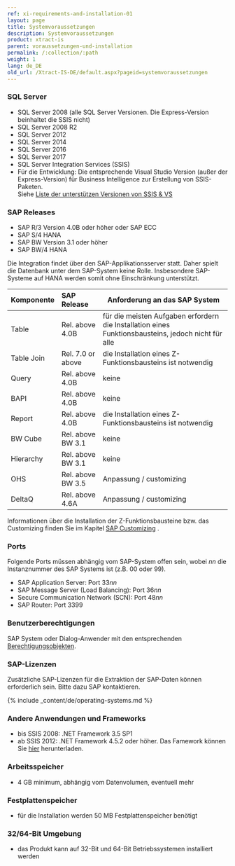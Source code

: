 ```yaml
---
ref: xi-requirements-and-installation-01
layout: page
title: Systemvoraussetzungen
description: Systemvoraussetzungen
product: xtract-is
parent: voraussetzungen-und-installation
permalink: /:collection/:path
weight: 1
lang: de_DE
old_url: /Xtract-IS-DE/default.aspx?pageid=systemvoraussetzungen
---
```


### SQL Server
 	
- SQL Server 2008 (alle SQL Server Versionen. Die Express-Version beinhaltet die SSIS nicht)
- SQL Server 2008 R2
- SQL Server 2012
- SQL Server 2014
- SQL Server 2016
- SQL Server 2017
- SQL Server Integration Services (SSIS)
- Für die Entwicklung: Die entsprechende Visual Studio Version (außer der Express-Version) für Business Intelligence zur Erstellung von SSIS-Paketen. <br> Siehe   [Liste der unterstützen Versionen von SSIS & VS](https://kb.theobald-software.com/xtract-is/list-of-the-ssisvs-versions-supported-by-xtract-is) 

### SAP Releases
 	
- SAP R/3 Version 4.0B oder höher oder SAP ECC
- SAP S/4 HANA
- SAP BW Version 3.1 oder höher
- SAP BW/4 HANA

Die Integration findet über den SAP-Applikationsserver statt. Daher spielt die Datenbank 
unter dem SAP-System keine Rolle. Insbesondere SAP-Systeme auf HANA werden somit ohne Einschränkung unterstützt.

| Komponente  | SAP Release       | Anforderung an das SAP System                                                                         |
|------------|:------------------|--------------------------------------------------------------------------------------------------------|
| Table      | Rel. above 4.0B    | für die meisten Aufgaben erfordern die Installation eines Funktionsbausteins, jedoch nicht für alle |
| Table Join | Rel. 7.0 or above | die Installation eines Z-Funktionsbausteins ist notwendig                                            |
| Query      | Rel. above 4.0B   | keine                                                                                                |
| BAPI       | Rel. above 4.0B   | keine                                                                                                |
| Report     | Rel. above 4.0B   | die Installation eines Z-Funktionsbausteins ist notwendig                                            |
| BW Cube    | Rel. above BW 3.1 | keine                                                                                                |
| Hierarchy  | Rel. above BW 3.1 | keine                                                                                                |
| OHS        | Rel. above BW 3.5 | Anpassung / customizing                                                                              |
| DeltaQ     | Rel. above 4.6A   | Anpassung / customizing                                                                              |


Informationen über die Installation der Z-Funktionsbausteine bzw. das Customizing finden Sie im Kapitel [SAP Customizing](https://help.theobald-software.com/de/xtract-is/sap-customizing) .

### Ports

Folgende Ports müssen abhängig vom SAP-System offen sein,
wobei *nn* die Instanznummer des SAP Systems ist (z.B. 00 oder 99).

- SAP Application Server: Port 33*nn*
- SAP Message Server (Load Balancing): Port 36*nn*
- Secure Communication Network (SCN): Port 48*nn*
- SAP Router: Port 3399

### Benutzerberechtigungen
 	
SAP System oder Dialog-Anwender mit den entsprechenden [Berechtigungsobjekten](https://kb.theobald-software.com/sap/authority-objects---sap-user-rights).

### SAP-Lizenzen

Zusätzliche SAP-Lizenzen für die Extraktion der SAP-Daten können erforderlich sein. Bitte dazu SAP kontaktieren.

{% include _content/de/operating-systems.md %}

### Andere Anwendungen und Frameworks
 	
- bis SSIS 2008: .NET Framework 3.5 SP1
- ab SSIS 2012: .NET Framework 4.5.2 oder höher. Das Famework können Sie [hier](https://www.microsoft.com/de-de/download/details.aspx?id=42643) herunterladen.

### Arbeitsspeicher
 	
- 4 GB minimum, abhängig vom Datenvolumen, eventuell mehr

### Festplattenspeicher
 	
- für die Installation werden 50 MB 
Festplattenspeicher benötigt

### 32/64-Bit Umgebung
 	
- das Produkt kann auf 32-Bit und 64-Bit Betriebssystemen installiert werden
<!--stackedit_data:
eyJoaXN0b3J5IjpbMzc2MDMwMDIyXX0=
-->